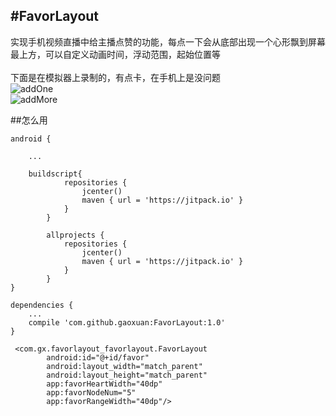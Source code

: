 #FavorLayout
----
实现手机视频直播中给主播点赞的功能，每点一下会从底部出现一个心形飘到屏幕最上方，可以自定义动画时间，浮动范围，起始位置等
<br/>
<br>下面是在模拟器上录制的，有点卡，在手机上是没问题<br/>
![addOne](https://github.com/gaoxuan/FavorLayout/blob/master/raw/addOne.gif)
<br/>
![addMore](https://github.com/gaoxuan/FavorLayout/blob/master/raw/addMore.gif)

##怎么用

```
android {
    
	...	

	buildscript{
	        repositories {
	            jcenter()
	            maven { url = 'https://jitpack.io' }
	        }
	    }

	    allprojects {
	        repositories {
	            jcenter()
	            maven { url = 'https://jitpack.io' }
	        }
	    }
}
```
```
dependencies {
    ...
    compile 'com.github.gaoxuan:FavorLayout:1.0'
}
```

```
 <com.gx.favorlayout_favorlayout.FavorLayout
        android:id="@+id/favor"
        android:layout_width="match_parent"
        android:layout_height="match_parent"
        app:favorHeartWidth="40dp"
        app:favorNodeNum="5"
        app:favorRangeWidth="40dp"/>
```
